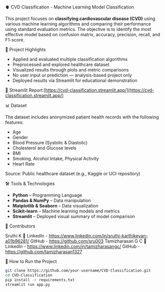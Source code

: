  🫀 CVD Classification - Machine Learning Model Classification

This project focuses on **classifying cardiovascular disease (CVD)** using various machine learning algorithms and comparing their performance using standard evaluation metrics. The objective is to identify the most effective model based on confusion matrix, accuracy, precision, recall, and F1-score.



📌 Project Highlights

- Applied and evaluated multiple classification algorithms
- Preprocessed and explored healthcare dataset
- Visualized results through plots and metric comparisons
- No user input or prediction — analysis-based project only
- Deployed results via Streamlit for educational demonstration

🔗 Streamlit Report:[https://cvd-classification.streamlit.app/](https://cvd-classification.streamlit.app/)


📊 Dataset

The dataset includes anonymized patient health records with the following features:

- Age
- Gender
- Blood Pressure (Systolic & Diastolic)
- Cholesterol and Glucose levels
- BMI
- Smoking, Alcohol Intake, Physical Activity
- Heart Rate

Source: Public healthcare dataset (e.g., Kaggle or UCI repository)



🛠️ Tools & Technologies

- **Python** – Programming Language
- **Pandas & NumPy** – Data manipulation
- **Matplotlib & Seaborn** – Data visualization
- **Scikit-learn** – Machine learning models and metrics
- **Streamlit** – Deployed visual summary of model comparison

🤝 Contributors
   
  Sruthi K
     🔗 LinkedIn - https://www.linkedin.com/in/sruthi-karthikeyan-a01b96281/
        GitHub - https://github.com/sru003
  Tamizharasan G C
    🔗 LinkedIn - https://www.linkedin.com/in/tamizharasangc/
        GitHub - https://github.com/tamizharasan1327
     


🚀 How to Run the Project

```bash
git clone https://github.com/your-username/CVD-Classification.git
cd CVD-Classification
pip install -r requirements.txt
streamlit run app.py


